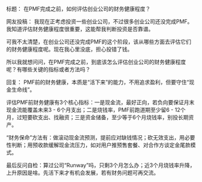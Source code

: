 标题：
在PMF完成之前，如何评估创业公司的财务健康程度？

网友投稿：
我现在正考虑投资一些创业公司，不过很多创业公司还没完成PMF。我知道评估财务健康程度很重要，这能帮我判断投资是否靠谱。

可我不太清楚，在创业公司还没完成PMF的这个阶段，该从哪些方面去评估它们的财务健康程度呢。现在我心里没底，担心投错了钱。

所以我就想问问，在PMF完成之前，到底该怎么评估创业公司的财务健康程度呢？有哪些关键的指标或者方法吗？ 

回复：
PMF前的财务健康，本质是“活下来”的能力，不用追求盈利，但要守住“现金生命线”。

评估PMF前财务健康有3个核心指标：一是现金流，最好正向，若负向要保证月末现金流能覆盖未来3 - 6个月支出；二是烧钱率，PMF前跑道期至少留6 - 12个月，过短要砍支出、找融资；三是资金储备，至少等于6个月烧钱率，别投长期资产。

“财务保命”方法有：做滚动现金流预测，提前应对缺钱情况；砍无效支出，用必要性判断；用预收款缓解现金流压力，如对用户推预售套餐、对合作方谈定金尾款模式。

最后反问自检：算过公司“Runway”吗，只剩3个月怎么办；近3个月烧钱率升降，上升原因是啥。先活下来才有机会发展，若有财务问题可再交流。